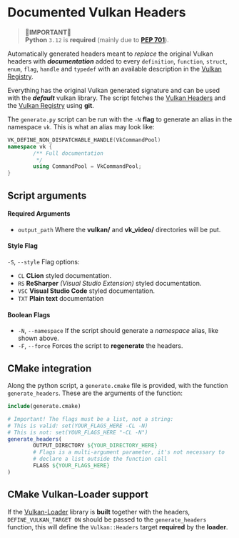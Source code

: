# Documented Vulkan Headers

> 🔴**IMPORTANT**🔴<br>
> **Python** `3.12` is **required** (mainly due to [**PEP 701**](https://docs.python.org/3/whatsnew/3.12.html#whatsnew312-pep701)).

Automatically generated headers meant to *replace* the original Vulkan headers with
***documentation*** added to every `definition`, `function`, `struct`, `enum`, `flag`,
`handle` and `typedef` with an available description in the
[Vulkan Registry](https://registry.khronos.org/vulkan/specs/1.3-extensions/man/html/).

Everything has the original Vulkan generated signature and can be used with the ***default*** vulkan library.
The script fetches the [Vulkan Headers](https://github.com/KhronosGroup/Vulkan-Headers) and the
[Vulkan Registry](https://github.com/KhronosGroup/Vulkan-Registry) using **git**.

The `generate.py` script can be run with the `-N` **flag** to generate an alias in the namespace `vk`. 
This is what an alias may look like:

```c++
VK_DEFINE_NON_DISPATCHABLE_HANDLE(VkCommandPool)
namespace vk {
        /** Full documentation
         */
        using CommandPool = VkCommandPool;
}
```

## Script arguments

#### Required Arguments
 - `output_path` Where the **vulkan/** and **vk_video/** directories will be put.

#### Style Flag

`-S`, `--style` Flag options:
 - `CL` **CLion** styled documentation.
 - `RS` **ReSharper** *(Visual Studio Extension)* styled documentation.
 - `VSC` **Visual Studio Code** styled documentation.
 - `TXT` **Plain text** documentation

#### Boolean Flags
 - `-N`, `--namespace` If the script should generate a *namespace* alias, like shown above.
 - `-F`, `--force` Forces the script to **regenerate** the headers.

## CMake integration

Along the python script, a `generate.cmake` file is provided, with the function `generate_headers`.
These are the arguments of the function:

```cmake
include(generate.cmake)

# Important! The flags must be a list, not a string:
# This is valid: set(YOUR_FLAGS_HERE -CL -N)
# This is not: set(YOUR_FLAGS_HERE "-CL -N")
generate_headers(
        OUTPUT_DIRECTORY ${YOUR_DIRECTORY_HERE}
        # Flags is a multi-argument parameter, it's not necessary to
        # declare a list outside the function call
        FLAGS ${YOUR_FLAGS_HERE}
)
```

## CMake Vulkan-Loader support

If the [Vulkan-Loader](https://github.com/KhronosGroup/Vulkan-Loader) library is
**built** together with the headers, `DEFINE_VULKAN_TARGET ON` should be passed
to the `generate_headers` function, this will define the `Vulkan::Headers` target
**required** by the **loader**.
